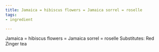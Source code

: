 ```yaml
---
title: Jamaica = hibiscus flowers = Jamaica sorrel = roselle
tags:
- ingredient

---
```

Jamaica = hibiscus flowers = Jamaica sorrel = roselle Substitutes: Red Zinger tea
